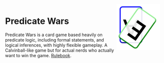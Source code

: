 <!--TODO: Implement this README-->

<img align="right" height="150" src="logo.svg">

# Predicate Wars
Predicate Wars is a card game based heavily on predicate logic, including formal statements, and logical inferences, with highly flexible gameplay<!-- i hope so -->. A Calvinball-like game but for actual nerds who actually want to win the game. [Rulebook](game.md).
